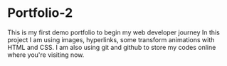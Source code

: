 # Portfolio-2

This is my first demo portfolio to begin my web developer journey In this project I am using images, hyperlinks, some transform animations with HTML and CSS. I am also using git and github to store my codes online where you're visiting now.
